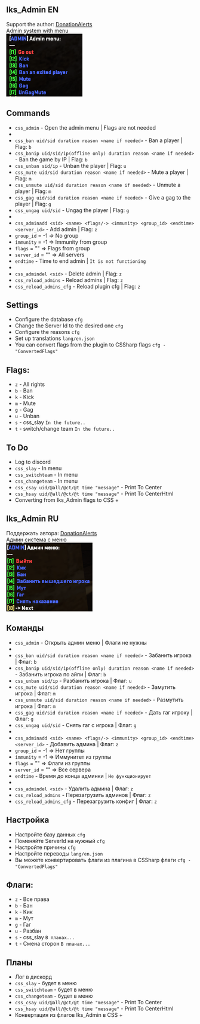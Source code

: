 ## Iks_Admin EN
Support the author: <a href="https://www.donationalerts.com/r/iks__">DonationAlerts</a> <br>
Admin system with menu <br>
![image](imgs/image.png)

## Commands

- `css_admin` - Open the admin menu | Flags are not needed
- 
- `css_ban uid/sid duration reason <name if needed>` - Ban a player | Flag: `b`
- `css_banip uid/sid/ip(offline only) duration reason <name if needed>` - Ban the game by IP | Flag: `b`
- `css_unban sid/ip` - Unban the player | Flag: `u`
- `css_mute uid/sid duration reason <name if needed>` - Mute a player | Flag: `m`
- `css_unmute uid/sid duration reason <name if needed>` - Unmute a player | Flag: `m`
- `css_gag uid/sid duration reason <name if needed>` - Give a gag to the player | Flag: `g`
- `css_ungag uid/sid` - Ungag the player | Flag: `g`
- 
- `css_adminadd <sid> <name> <flags/-> <immunity> <group_id> <endtime> <server_id>` - Add admin | Flag: `z`
- `group_id` = -1 => No group
- `immunity` = -1 => Immunity from group
- `flags` = "" => Flags from group
- `server_id` = "" => All servers
- `endtime` - Time to end admin | `It is not functioning`
- 
- `css_admindel <sid>` - Delete admin | Flag: `z`
- `css_reload_admins` - Reload admins | Flag: `z`
- `css_reload_admins_cfg` - Reload plugin cfg | Flag: `z`

## Settings
- Configure the database `cfg`
- Change the Server Id to the desired one `cfg`
- Configure the reasons `cfg`
- Set up translations `lang/en.json`
- You can convert flags from the plugin to CSSharp flags `cfg - "ConvertedFlags"`

## Flags:
- `z` - All rights
- `b` - Ban
- `k` - Kick
- `m` - Mute
- `g` - Gag
- `u` - Unban
- `s` - css_slay `In the future..`
- `t` - switch/change team `In the future..`

## To Do
- Log to discord
- `css_slay` - In menu
- `css_switchteam` - In menu
- `css_changeteam` - In menu
- `css_csay uid/@all/@ct/@t time "message"` - Print To Center
- `css_hsay uid/@all/@ct/@t time "message"` - Print To CenterHtml
- Converting from Iks_Admin flags to CSS +




## Iks_Admin RU
Поддержать автора: <a href="https://www.donationalerts.com/r/iks__">DonationAlerts</a> <br>
Админ система с меню <br>
![image](imgs/MenuScreen.png)

## Команды

- `css_admin` - Открыть админ меню | Флаги не нужны
- 
- `css_ban uid/sid duration reason <name if needed>` - Забанить игрока | Флаг: `b`
- `css_banip uid/sid/ip(offline only) duration reason <name if needed>` - Забанить игрока по айпи | Флаг: `b`
- `css_unban sid/ip` - Разбанить игрока | Флаг: `u`
- `css_mute uid/sid duration reason <name if needed>` - Замутить игрока | Флаг: `m`
- `css_unmute uid/sid duration reason <name if needed>` - Размутить игрока | Флаг: `m`
- `css_gag uid/sid duration reason <name if needed>` - Дать гаг игроку | Флаг: `g`
- `css_ungag uid/sid` - Снять гаг с игрока | Флаг: `g`
- 
- `css_adminadd <sid> <name> <flags/-> <immunity> <group_id> <endtime> <server_id>` - Добавить админа | Флаг: `z`
- `group_id` = -1 => Нет группы
- `immunity` = -1 => Иммунитет из группы
- `flags` = "" => Флаги из группы
- `server_id` = "" => Все сервера
- `endtime` - Время до конца админки | `Не функционирует`
- 
- `css_admindel <sid>` - Удалить админа | Флаг: `z`
- `css_reload_admins` - Перезагрузить админов | Флаг: `z`
- `css_reload_admins_cfg` - Перезагрузить конфиг | Флаг: `z`

## Настройка
- Настройте базу данных `cfg`
- Поменяйте ServerId на нужный `cfg`
- Настройте причины `cfg`
- Настройте переводы `lang/en.json`
- Вы можете конвертировать флаги из плагина в CSSharp флаги `cfg - "ConvertedFlags"`

## Флаги:
- `z` - Все права
- `b` - Бан
- `k` - Кик
- `m` - Мут
- `g` - Гаг
- `u` - Разбан
- `s` - css_slay `В планах...`
- `t` - Смена сторон `В планах...`

## Планы
- Лог в дискорд
- `css_slay` - будет в меню
- `css_switchteam` - будет в меню
- `css_changeteam` - будет в меню
- `css_csay uid/@all/@ct/@t time "message"` - Print To Center
- `css_hsay uid/@all/@ct/@t time "message"` - Print To CenterHtml
- Конвертация из флагов Iks_Admin в CSS +




